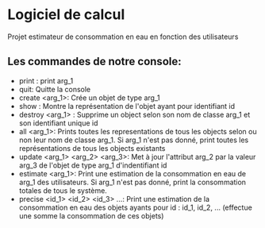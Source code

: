# Logiciel de calcul
Projet estimateur de consommation en eau en fonction des utilisateurs

## Les commandes de notre console:
* print <abc>: print arg_1
* quit: Quitte la console
* create <arg_1>: Crée un objet de type arg_1
* show <id>: Montre la représentation de l'objet ayant pour identifiant id
* destroy <arg_1> <id>: Supprime un object selon son nom de classe arg_1 et son identifiant unique id
* all <arg_1>: Prints toutes les representations de tous les objects selon ou non leur nom de classe arg_1. Si arg_1 n'est pas donné, print toutes les représentations de tous les objects existants
* update <arg_1> <id> <arg_2> <arg_3>: Met à jour l'attribut arg_2 par la valeur arg_3 de l'objet de type arg_1 d'indentifiant id
* estimate <arg_1>: Print une estimation de la consommation en eau de arg_1 des utilisateurs. Si arg_1 n'est pas donné, print la consommation totales de tous le système.
* precise <id_1> <id_2> <id_3> ...: Print une estimation de la consommation en eau des objets ayants pour id : id_1, id_2, ... (effectue une somme la consommation de ces objets)